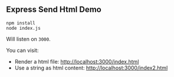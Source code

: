 Express Send Html Demo
----------------------

```
npm install
node index.js
```

Will listen on `3000`.

You can visit:

- Render a html file: <http://localhost:3000/index.html>
- Use a string as html content: <http://localhost:3000/index2.html>